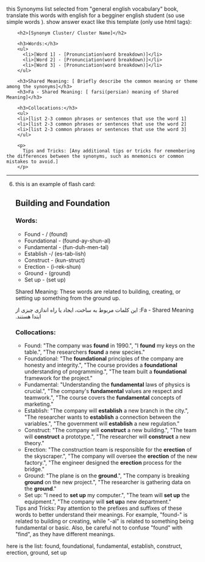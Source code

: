 this Synonyms list selected from "general english vocabulary" book,
translate this words with english for a begginer english student
(so use simple words ).
show answer exact like this template (only use html tags):

        <h2>[Synonym Cluster/ Cluster Name]</h2>

        <h3>Words:</h3>
        <ul>
          <li>[Word 1] - [Pronunciation(word breakdown)]</li>
          <li>[Word 2] - [Pronunciation(word breakdown)]</li>
          <li>[Word 3] - [Pronunciation(word breakdown)]</li>
        </ul>

        <h3>Shared Meaning: [ Briefly describe the common meaning or theme among the synonyms]</h3>
        <h3>Fa - Shared Meaning: [ farsi(persian) meaning of Shared Meaning]</h3>

        <h3>Collocations:</h3>
        <ul>
        <li>[list 2-3 common phrases or sentences that use the word 1]
        <li>[list 2-3 common phrases or sentences that use the word 2]
        <li>[list 2-3 common phrases or sentences that use the word 3]
        </ul>

        <p>
          Tips and Tricks: [Any additional tips or tricks for remembering the differences between the synonyms, such as mnemonics or common mistakes to avoid.]
        </p>

---

6. this is an example of flash card:

   <h2>Building and Foundation</h2>

   <h3>Words:</h3>
   <ul>
   <li>Found - / (found)</li>
   <li>Foundational - (found-ay-shun-al)</li>
   <li>Fundamental - (fun-duh-men-tal)</li>
   <li>Establish -/ (es-tab-lish)</li>
   <li>Construct - (kun-struct)</li>
   <li>Erection - (i-rek-shun)</li>
   <li>Ground - (ground)</li>
   <li>Set up - (set up)</li>
   </ul>

   <p>Shared Meaning: These words are related to building, creating, or setting up something from the ground up.</p>
   <p style="direction: rtl">Fa - Shared Meaning: این کلمات مربوط به ساخت، ایجاد یا راه اندازی چیزی از ابتدا هستند.</p>

   <h3>Collocations:</h3>
   <ul>
   <li>Found: "The company was <b>found</b> in 1990.", "I <b>found</b> my keys on the table.", "The researchers <b>found</b> a new species."</li>
   <li>Foundational: "The <b>foundational</b> principles of the company are honesty and integrity.", "The course provides a <b>foundational</b> understanding of programming.", "The team built a <b>foundational</b> framework for the project."</li>
   <li>Fundamental: "Understanding the <b>fundamental</b> laws of physics is crucial.", "The company's <b>fundamental</b> values are respect and teamwork.", "The course covers the <b>fundamental</b> concepts of marketing."</li>
   <li>Establish: "The company will <b>establish</b> a new branch in the city.", "The researcher wants to <b>establish</b> a connection between the variables.", "The government will <b>establish</b> a new regulation."</li>
   <li>Construct: "The company will <b>construct</b> a new building.", "The team will <b>construct</b> a prototype.", "The researcher will <b>construct</b> a new theory."</li>
   <li>Erection: "The construction team is responsible for the <b>erection</b> of the skyscraper.", "The company will oversee the <b>erection</b> of the new factory.", "The engineer designed the <b>erection</b> process for the bridge."</li>
   <li>Ground: "The plane is on the <b>ground</b>.", "The company is breaking <b>ground</b> on the new project.", "The researcher is gathering data on the <b>ground</b>."</li>
   <li>Set up: "I need to <b>set up</b> my computer.", "The team will <b>set up</b> the equipment.", "The company will <b>set up</b>a new department."</li>
   </ul>

   <span>
   Tips and Tricks: Pay attention to the prefixes and suffixes of these words to better understand their meanings. For example, "found-" is related to building or creating, while "-al" is related to something being fundamental or basic. Also, be careful not to confuse "found" with "find", as they have different meanings.
   </span>

here is the list:
found, foundational, fundamental, establish, construct, erection, ground, set up
